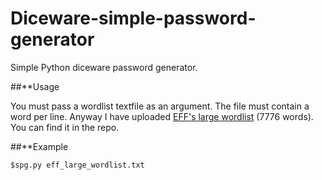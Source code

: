 # Diceware-simple-password-generator

Simple Python diceware password generator. 

##**Usage

You must pass a wordlist textfile as an argument.
The file must contain a word per line.
Anyway I have uploaded [EFF's large wordlist](https://www.eff.org/files/2016/07/18/eff_large_wordlist.txt) (7776 words). You can find it in the repo.

##**Example

`$spg.py eff_large_wordlist.txt`

